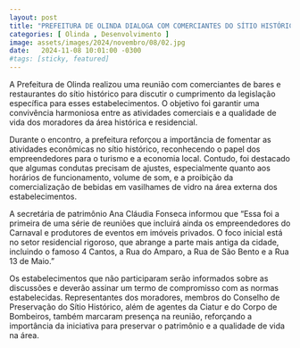 ```yaml
---
layout: post
title: "PREFEITURA DE OLINDA DIALOGA COM COMERCIANTES DO SÍTIO HISTÓRICO SOBRE FUNCIONAMENTO DE BARES E RESTAURANTES"
categories: [ Olinda , Desenvolvimento ]
image: assets/images/2024/novembro/08/02.jpg
date:   2024-11-08 10:01:00 -0300
#tags: [sticky, featured]
---
```

A Prefeitura de Olinda realizou uma reunião com comerciantes de bares e restaurantes do sítio histórico para discutir o cumprimento da legislação específica para esses estabelecimentos. O objetivo foi garantir uma convivência harmoniosa entre as atividades comerciais e a qualidade de vida dos moradores da área histórica e residencial.

Durante o encontro, a prefeitura reforçou a importância de fomentar as atividades econômicas no sítio histórico, reconhecendo o papel dos empreendedores para o turismo e a economia local. Contudo, foi destacado que algumas condutas precisam de ajustes, especialmente quanto aos horários de funcionamento, volume de som, e a proibição da comercialização de bebidas em vasilhames de vidro na área externa dos estabelecimentos.

A secretária de patrimônio Ana Cláudia Fonseca informou que “Essa foi a primeira de uma série de reuniões que incluirá ainda os empreendedores do Carnaval e produtores de eventos em imóveis privados. O foco inicial está no setor residencial rigoroso, que abrange a parte mais antiga da cidade, incluindo o famoso 4 Cantos, a Rua do Amparo, a Rua de São Bento e a Rua 13 de Maio.”

Os estabelecimentos que não participaram serão informados sobre as discussões e deverão assinar um termo de compromisso com as normas estabelecidas. Representantes dos moradores, membros do Conselho de Preservação do Sítio Histórico, além de agentes da Ciatur e do Corpo de Bombeiros, também marcaram presença na reunião, reforçando a importância da iniciativa para preservar o patrimônio e a qualidade de vida na área.